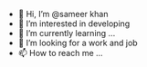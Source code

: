 - 👋 Hi, I’m @sameer khan
- 👀 I’m interested in developing 
- 🌱 I’m currently learning ...
- 💞️ I’m looking for a work and job 
- 📫 How to reach me ...

<!---
samprophet/samprophet is a ✨ special ✨ repository because its `README.md` (this file) appears on your GitHub profile.
You can click the Preview link to take a look at your changes.
--->

